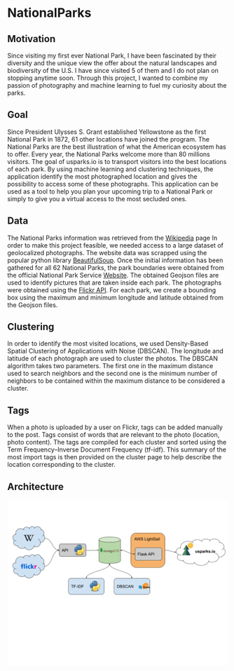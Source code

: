 # NationalParks

## Motivation
Since visiting my first ever National Park, I have been fascinated by their diversity and the unique view the offer about the natural landscapes and biodiversity of the U.S. I have since visited 5 of them and I do not plan on stopping anytime soon. Through
this project, I wanted to combine my passion of photography and machine learning to fuel my curiosity about the parks.

## Goal
Since President Ulysses S. Grant established Yellowstone as the first National Park in 1872, 61 other locations have joined the program. The National Parks are the best illustration of what the American ecosystem has to offer. Every year, the National
Parks welcome more than 80 millions visitors. The goal of usparks.io is to transport visitors into the best locations of each park. By using machine learning and clustering techniques, the application identify the most photographed location and gives the possibility to access some of these photographs. This application can be used as a tool to help you plan your upcoming trip to a National Park or simply to give you a virtual access to the most secluded ones.

## Data
The National Parks information was retrieved from the [Wikipedia](https://en.wikipedia.org/wiki/List_of_national_parks_of_the_United_States?oldformat=true) page In order to make this project feasible, we needed access to a large dataset of geolocalized photographs. The website data was scrapped using the popular python library [BeautifulSoup](https://www.crummy.com/software/BeautifulSoup/). Once the initial information has been gathered for all 62 National Parks, the park boundaries were obtained from the official National Park Service [Website](https://www.nps.gov/planyourvisit/maps.htm). The obtained Geojson files are used to identify pictures that are taken inside each park.
The photographs were obtained using the [Flickr API](https://www.flickr.com/services/api/). For each park, we create a bounding box using the maximum and minimum longitude and latitude obtained from the Geojson files.

## Clustering
In order to identify the most visited locations, we used Density-Based Spatial Clustering of Applications with Noise (DBSCAN). The longitude and latitude of each photograph are used to cluster the photos. The DBSCAN algorithm takes two parameters. The first one in the maximum distance used to search neighbors and the second one is the minimum number of neighbors to be contained within the maximum distance to be considered a cluster.

## Tags
When a photo is uploaded by a user on Flickr, tags can be added manually to the post. Tags consist of words that are relevant to the photo (location, photo content). The tags are compiled for each cluster and sorted using the Term Frequency–Inverse Document
Frequency (tf-idf). This summary of the most import tags is then provided on the cluster page to help describe the location corresponding to the cluster.

## Architecture
![Architecture](https://github.com/tdody/NationalParks/blob/master/app/static/img/misc/Architecture.png)